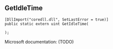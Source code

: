 ## GetIdleTime

```
[DllImport("coredll.dll", SetLastError = true)]
public static extern uint GetIdleTime(
   
);
```

Microsoft documentation: (TODO)
